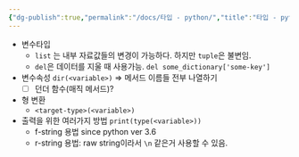 ```yaml
---
{"dg-publish":true,"permalink":"/docs/타입 - python/","title":"타입 - python"}
---
```


- 변수타입
	- `list` 는 내부 자료값들의 변경이 가능하다. 하지만 `tuple`은 불변임.
	- `del`은 데이터를 지울 때 사용가능. `del some_dictionary['some-key']`
- 변수속성 `dir(<variable>)` => 메서드 이름들 전부 나열하기
	- [ ] 던더 함수(매직 메서드)?
- 형 변환
	- `<target-type>(<variable>)`
- 출력을 위한 여러가지 방법 `print(type(<variable>))`
	- f-string 용법 since python ver 3.6
	- r-string 용법: raw string이라서 `\n` 같은거 사용할 수 있음.
